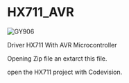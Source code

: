 # HX711_AVR



![GY906](https://thecaferobot.com/learn/wp-content/uploads/2020/09/Figure3-HX711.jpg)

Driver HX711 With AVR Microcontroller 


Opening Zip file an extarct this file. 

open the HX711 project with Codevision.


